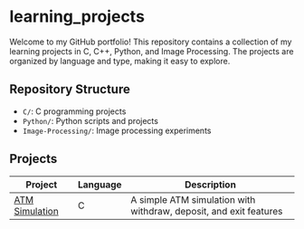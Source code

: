 # learning_projects
Welcome to my GitHub portfolio! This repository contains a collection of my learning projects in C, C++, Python, and Image Processing. The projects are organized by language and type, making it easy to explore.

## Repository Structure

- `C/`: C programming projects 
- `Python/`: Python scripts and projects
- `Image-Processing/`: Image processing experiments

## Projects
| Project | Language | Description |
|---------|----------|-------------|
|[ATM Simulation]([tree/C/atm_simulation/](https://github.com/ahmetelindag/learning_projects/tree/C/atm_simulation)) | C | A simple ATM simulation with withdraw, deposit, and exit features
